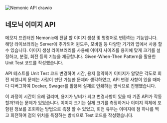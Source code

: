![Nemonic API drawio](https://github.com/SSstupid/Portfolio/assets/90036120/e88ed2a2-4722-419b-9825-dd6d18212c93)

## 네모닉 이미지 API

메모지 프린터인 Nemonic에 전달 할 이미지 생성 및 명령어로 변환하는 기능입니다.
해당 라이브러리는 Server에 추가되어 윈도우, 모바일 등 다양한 기기와 앱에서 사용 할 수 있습니다. 이미지 생성 라이브러리를 사용해 이미지 사이즈를 용지에 맞게 크기를 설정하고, 분절, 회전 등의 기능을 제공합니다.  Given-When-Then Pattern을 활용한 Unit Test 코드를 작성했습니다.

API 테스트를 Unit Test 코드 변경하여 시간, 용지 절약하기
이미지가 알맞은 각도로 회전 되었냐의 문제는 사람이 판단 가능한 문제라 생각하였고, API 변경 사항이 있을 때마다 디버그하여 Docker, Swager를 활용해 실제로 인쇄하는 방식으로 진행했습니다.

이 과정이 시간이 오래 걸리며, 용지가 낭비가 되고 변경사항이 있을 때 기존 API가 작동할까?라는 문제가 있었습니다. 이미지 크기는 실제 크기를 측정하거나 이미지 객체에 포함된 정보를 조회하는 방법으로 측정 할 수 있었고, 회전 유무는 이미지에 점 하나를 찍고 회전하여 점의 위치를 특정하는 방식으로 Test 코드를 작성했습니다.
